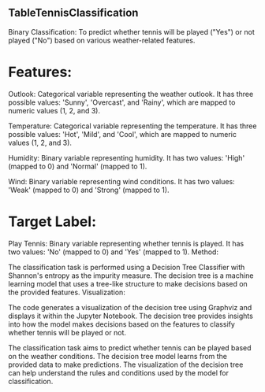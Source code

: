 ## TableTennisClassification
 Binary Classification: To predict whether tennis will be played ("Yes") or not played ("No") based on various weather-related features.

# Features:

Outlook: Categorical variable representing the weather outlook. It has three possible values: 'Sunny', 'Overcast', and 'Rainy', which are mapped to numeric values (1, 2, and 3).

Temperature: Categorical variable representing the temperature. It has three possible values: 'Hot', 'Mild', and 'Cool', which are mapped to numeric values (1, 2, and 3).

Humidity: Binary variable representing humidity. It has two values: 'High' (mapped to 0) and 'Normal' (mapped to 1).

Wind: Binary variable representing wind conditions. It has two values: 'Weak' (mapped to 0) and 'Strong' (mapped to 1).

# Target Label:

Play Tennis: Binary variable representing whether tennis is played. It has two values: 'No' (mapped to 0) and 'Yes' (mapped to 1).
Method:

The classification task is performed using a Decision Tree Classifier with Shannon's entropy as the impurity measure. The decision tree is a machine learning model that uses a tree-like structure to make decisions based on the provided features.
Visualization:

The code generates a visualization of the decision tree using Graphviz and displays it within the Jupyter Notebook. The decision tree provides insights into how the model makes decisions based on the features to classify whether tennis will be played or not.

The classification task aims to predict whether tennis can be played based on the weather conditions. The decision tree model learns from the provided data to make predictions. The visualization of the decision tree can help understand the rules and conditions used by the model for classification.
